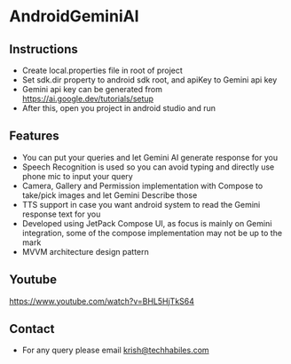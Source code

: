 # AndroidGeminiAI

## Instructions
- Create local.properties file in root of project
- Set sdk.dir property to android sdk root, and apiKey to Gemini api key
- Gemini api key can be generated from https://ai.google.dev/tutorials/setup
- After this, open you project in android studio and  run

## Features
- You can put your queries and let Gemini AI generate response for you
- Speech Recognition is used so you can avoid typing and directly use phone mic to input your query
- Camera, Gallery and Permission implementation with Compose to take/pick images and let Gemini Describe those
- TTS support in case you want android system to read the Gemini response text for you
- Developed using JetPack Compose UI, as focus is mainly on Gemini integration, some of the compose implementation may not be up to the mark
- MVVM architecture design pattern

## Youtube

https://www.youtube.com/watch?v=BHL5HjTkS64

## Contact

- For any query please email  krish@techhabiles.com
